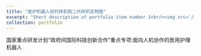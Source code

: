```yaml
---
title: "医护机器人初代样机和二代样机实物图"
excerpt: "Short description of portfolio item number 1<br/><img src='/images/Robot/ProtoType.png'>"
collection: portfolio
---
```


国家重点研发计划“政府间国际科技创新合作”重点专项:面向人机协作的医用护理机器人

